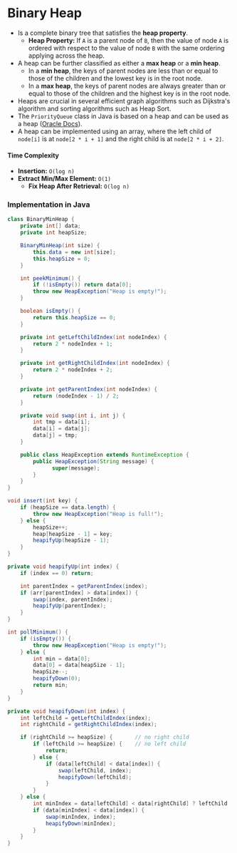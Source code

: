 # Binary Heap

- Is a complete binary tree that satisfies the **heap property**.
    - **Heap Property:** If `A` is a parent node of `B`, then the value of node `A` is ordered with respect to the value of node `B` with the same ordering applying across the heap.
- A heap can be further classified as either a **max heap** or a **min heap**.
    - In a **min heap**, the keys of parent nodes are less than or equal to those of the children and the lowest key is in the root node.
    - In a **max heap**, the keys of parent nodes are always greater than or equal to those of the children and the highest key is in the root node.
- Heaps are crucial in several efficient graph algorithms such as Dijkstra's algorithm and sorting algorithms such as Heap Sort.
- The `PriorityQueue` class in Java is based on a heap and can be used as a heap ([Oracle Docs](https://docs.oracle.com/javase/8/docs/api/java/util/PriorityQueue.html)).
- A heap can be implemented using an array, where the left child of `node[i]` is at `node[2 * i + 1]` and the right child is at `node[2 * i + 2]`.

#### Time Complexity

- **Insertion:** `O(log n)`
- **Extract Min/Max Element:** `O(1)`
    - **Fix Heap After Retrieval:** `O(log n)`

### Implementation in Java

```java
class BinaryMinHeap {
    private int[] data;
    private int heapSize;

    BinaryMinHeap(int size) {
        this.data = new int[size];
        this.heapSize = 0;
    }

    int peekMinimum() {
        if (!isEmpty()) return data[0];
        throw new HeapException("Heap is empty!");
    }

    boolean isEmpty() {
        return this.heapSize == 0;
    }

    private int getLeftChildIndex(int nodeIndex) {
        return 2 * nodeIndex + 1;
    }

    private int getRightChildIndex(int nodeIndex) {
        return 2 * nodeIndex + 2;
    }

    private int getParentIndex(int nodeIndex) {
        return (nodeIndex - 1) / 2;
    }

    private void swap(int i, int j) {
        int tmp = data[i];
        data[i] = data[j];
        data[j] = tmp;
    }

    public class HeapException extends RuntimeException {
        public HeapException(String message) {
              super(message);
        }
    }
}
```

```java
void insert(int key) {
    if (heapSize == data.length) {
        throw new HeapException("Heap is full!");
    } else {
        heapSize++;
        heap[heapSize - 1] = key;
        heapifyUp(heapSize - 1);
    }
}

private void heapifyUp(int index) {
    if (index == 0) return;

    int parentIndex = getParentIndex(index);
    if (arr[parentIndex] > data[index]) {
        swap(index, parentIndex);
        heapifyUp(parentIndex);
    }
}
```

```java
int pollMinimum() {
    if (isEmpty()) {
        throw new HeapException("Heap is empty!");
    } else {
        int min = data[0];
        data[0] = data[heapSize - 1];
        heapSize--;
        heapifyDown(0);
        return min;
    }
}

private void heapifyDown(int index) {
    int leftChild = getLeftChildIndex(index);
    int rightChild = getRightChildIndex(index);

    if (rightChild >= heapSize) {       // no right child
        if (leftChild >= heapSize) {    // no left child
            return;
        } else {
            if (data[leftChild] < data[index]) {
                swap(leftChild, index);
                heapifyDown(leftChild);
            }
        }
    } else {
        int minIndex = data[leftChild] < data[rightChild] ? leftChild : rightChild;
        if (data[minIndex] < data[index]) {
            swap(minIndex, index);
            heapifyDown(minIndex);
        }
    }
}
```
